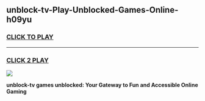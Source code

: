 
## unblock-tv-Play-Unblocked-Games-Online-h09yu
<h3>
<a href="https://premium76.site?title=unblock-tv&ref=25A">CLICK TO PLAY</a></h3>
<hr>

<h3>
<a href="https://premium76.site?title=unblock-tv&ref=25A">CLICK 2 PLAY</a>
  
</h3>

<a href="https://premium76.site?title=unblock-tv&ref=25A"><img src="https://clearcache.store/games.png"></a>


**unblock-tv games unblocked: Your Gateway to Fun and Accessible Online Gaming**
